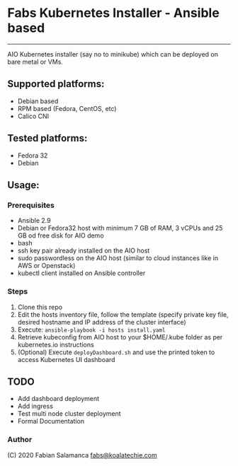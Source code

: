 # Fabs Kubernetes Installer - Ansible based
--------------------

AIO Kubernetes installer (say no to minikube) which can be deployed on bare metal or VMs. 

## Supported platforms:

* Debian based
* RPM based (Fedora, CentOS, etc)
* Calico CNI

## Tested platforms:

* Fedora 32
* Debian 

## Usage:

### Prerequisites

* Ansible 2.9
* Debian or Fedora32 host with minimum 7 GB of RAM, 3 vCPUs and 25 GB od free disk for AIO demo
* bash
* ssh key pair already installed on the AIO host
* sudo passwordless on the AIO host (similar to cloud instances like in AWS or Openstack)
* kubectl client installed on Ansible controller

### Steps

1. Clone this repo
2. Edit the hosts inventory file, follow the template (specify private key file, desired hostname and IP address of the cluster interface)
3. Execute: `ansible-playbook -i hosts install.yaml`
4. Retrieve kubeconfig from AIO host to your $HOME/.kube folder as per kubernetes.io instructions
5. (Optional) Execute `deployDashboard.sh` and use the printed token to access Kubernetes UI dashboard

## TODO

* Add dashboard deployment
* Add ingress
* Test multi node cluster deployment
* Formal Documentation

### Author

(C) 2020 Fabian Salamanca <fabs@koalatechie.com>

